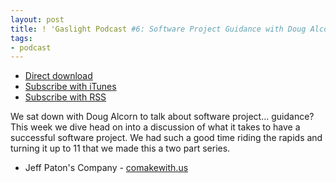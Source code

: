 ```yaml
---
layout: post
title: ! 'Gaslight Podcast #6: Software Project Guidance with Doug Alcorn - Part 1'
tags:
- podcast
---
```

  * [Direct download](https://s3.amazonaws.com/gaslight-podcasts/gaslight-podcast-006.mp3)
  * [Subscribe with iTunes](https://itunes.apple.com/us/podcast/gaslight-software-blog/id563643631)
  * [Subscribe with RSS](http://feeds.feedburner.com/gaslightpodcast)

We sat down with Doug Alcorn to talk about software project… guidance? This
week we dive head on into a discussion of what it takes to have a successful
software project. We had such a good time riding the rapids and turning it up
to 11 that we made this a two part series.

  * Jeff Paton's Company - [comakewith.us](http://comakewith.us)

